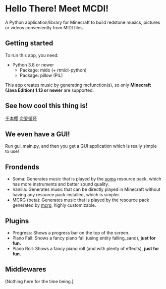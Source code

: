 # Hello There! Meet MCDI!
A Python application/library for Minecraft to build redstone musics, pictures or videos conveniently from MIDI files. 

## Getting started
To run this app, you need:
+ Python 3.8 or newer
  + Package: mido (+ rtmidi-python)
  + Package: pillow (PIL)
  
This app creates music by generating mcfunction(s), so only **Minecraft (Java Edition) 1.13 or newer** are supported. 

## See how cool this thing is!
[千本樱](https://www.bilibili.com/video/BV1dC4y1W7BJ)  [恋爱循环](https://www.bilibili.com/video/BV1Na4y1i7tV)

## We even have a GUI!
Run gui_main.py, and then you get a GUI application which is really simple to use!

## Frondends
+ Soma: Generates music that is played by the [soma](https://www.mcbbs.net/thread-709092-1-1.html) resource pack, which has more instruments and better sound quality. 
+ Vanilla: Generates music that can be directly played in Minecraft without having any resource pack installed, which is simpler. 
+ MCRG (beta): Generates music that is played by the resource pack generated by [mcrg](https://github.com/ExMatics/mcrg), highly customizable.

## Plugins
+ Progress: Shows a progress bar on the top of the screen.
+ Piano Fall: Shows a fancy piano fall (using entity falling_sand), **just for fun.**
+ Piano Roll: Shows a fancy piano roll (and with plenty of effects), **just for fun.**

## Middlewares
\[Nothing here for the time being.\]
